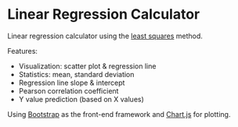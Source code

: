 # Linear Regression Calculator
Linear regression calculator using the [least squares](https://en.wikipedia.org/wiki/Least_squares) method.

Features:

- Visualization: scatter plot & regression line
- Statistics: mean, standard deviation
- Regression line slope & intercept
- Pearson correlation coefficient
- Y value prediction (based on X values)

Using [Bootstrap](https://getbootstrap.com/) as the front-end framework and [Chart.js](https://www.chartjs.org/) for plotting.
